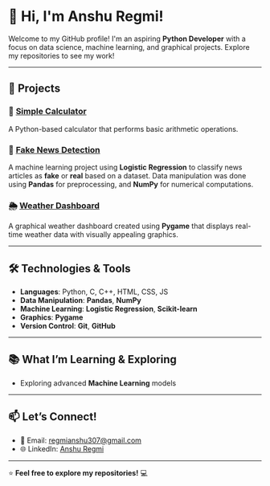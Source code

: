 # 👋 Hi, I'm Anshu Regmi!

Welcome to my GitHub profile! I'm an aspiring **Python Developer** with a focus on data science, machine learning, and graphical projects. Explore my repositories to see my work!

---

## 🚀 **Projects**

### 🧮 [**Simple Calculator**](https://github.com/Techjourney15/simple-calculator)
A Python-based calculator that performs basic arithmetic operations.

### 📰 [**Fake News Detection**](https://github.com/Techjourney15/fake-news-detection)
A machine learning project using **Logistic Regression** to classify news articles as **fake** or **real** based on a dataset. Data manipulation was done using **Pandas** for preprocessing, and **NumPy** for numerical computations.

### 🌦️ [**Weather Dashboard**](https://github.com/Techjourney15/weather-dashboard)
A graphical weather dashboard created using **Pygame** that displays real-time weather data with visually appealing graphics.

---

## 🛠️ **Technologies & Tools**

- **Languages**: Python, C, C++, HTML, CSS, JS
- **Data Manipulation**: **Pandas**, **NumPy**
- **Machine Learning**: **Logistic Regression**, **Scikit-learn**
- **Graphics**: **Pygame**
- **Version Control**: **Git**, **GitHub**

---

## 📚 **What I’m Learning & Exploring**


- Exploring advanced **Machine Learning** models

---

## 📫 **Let’s Connect!**

- 📧 Email: [regmianshu307@gmail.com](mailto:regmianshu307@gmail.com)
- 🌐 LinkedIn: [Anshu Regmi](https://www.linkedin.com/in/anshu-regmi)

---

⭐ **Feel free to explore my repositories!** 💻

